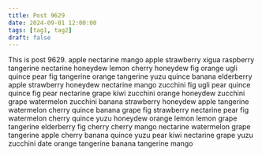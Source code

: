 ```yaml
---
title: Post 9629
date: 2024-09-01 12:00:00
tags: [tag1, tag2]
draft: false
---
```

This is post 9629.
apple
nectarine
mango
apple
strawberry
xigua
raspberry
tangerine
nectarine
honeydew
lemon
cherry
honeydew
fig
orange
ugli
quince
pear
fig
tangerine
orange
tangerine
yuzu
quince
banana
elderberry
apple
strawberry
honeydew
nectarine
mango
zucchini
fig
ugli
pear
quince
quince
fig
pear
nectarine
grape
kiwi
zucchini
orange
honeydew
zucchini
grape
watermelon
zucchini
banana
strawberry
honeydew
apple
tangerine
watermelon
cherry
quince
banana
grape
fig
strawberry
nectarine
pear
fig
watermelon
cherry
quince
yuzu
honeydew
orange
lemon
lemon
grape
tangerine
elderberry
fig
cherry
cherry
mango
nectarine
watermelon
grape
tangerine
apple
cherry
banana
quince
yuzu
pear
kiwi
nectarine
grape
yuzu
zucchini
date
orange
tangerine
banana
tangerine
mango
